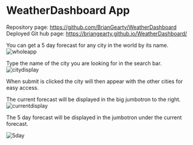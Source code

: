 # WeatherDashboard App

Repository page: https://github.com/BrianGearty/WeatherDashboard
Deployed Git hub page: https://briangearty.github.io/WeatherDashboard/ 

You can get a 5 day forecast for any city in the world by its name.
![wholeapp](https://user-images.githubusercontent.com/64609758/89567261-59aeb980-d7ef-11ea-851c-c5c055b6b153.png)


Type the name of the city you are looking for in the search bar.
![citydisplay](https://user-images.githubusercontent.com/64609758/89567957-95964e80-d7f0-11ea-93ed-a571df40a089.png)

When submit is clicked the city will then appear with the other cities for easy access.

The current forecast will be displayed in the big jumbotron to the right.
![currentdisplay](https://user-images.githubusercontent.com/64609758/89568101-cd04fb00-d7f0-11ea-850d-4ece6aa702ec.png)

The 5 day forecast will be displayed in the jumbotron under the current forecast.

![5day](https://user-images.githubusercontent.com/64609758/89568166-e73ed900-d7f0-11ea-958b-69b7e767630e.png)

